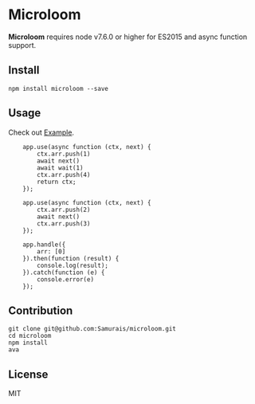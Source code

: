 # Microloom

**Microloom** requires node v7.6.0 or higher for ES2015 and async function support.

## Install
```
npm install microloom --save
```

## Usage
Check out [Example](https://github.com/Samurais/microloom/tree/master/test/test.js).

```
    app.use(async function (ctx, next) {
        ctx.arr.push(1)
        await next()
        await wait(1)
        ctx.arr.push(4)
        return ctx;
    });

    app.use(async function (ctx, next) {
        ctx.arr.push(2)
        await next()
        ctx.arr.push(3)
    });

    app.handle({
        arr: [0]
    }).then(function (result) {
        console.log(result);
    }).catch(function (e) {
        console.error(e)
    });
```

## Contribution
```
git clone git@github.com:Samurais/microloom.git
cd microloom
npm install 
ava
```

## License 
MIT
